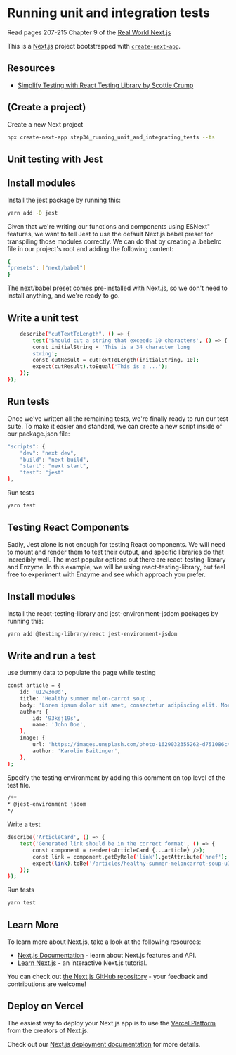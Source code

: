 # Running unit and integration tests

Read pages 207-215 Chapter 9 of the [Real World Next.js](https://www.packtpub.com/product/real-world-next-js/9781801073493)

This is a [Next.js](https://nextjs.org/) project bootstrapped with [`create-next-app`](https://github.com/vercel/next.js/tree/canary/packages/create-next-app).

## Resources
- [Simplify Testing with React Testing Library by Scottie Crump](https://www.amazon.com/Simplify-Testing-React-Library-maintainable-ebook/dp/B08XK2KNWN)


## (Create a project)
Create a new Next project
```bash
npx create-next-app step34_running_unit_and_integrating_tests --ts
```

## Unit testing with Jest

## Install modules
Install the jest package by running this:
```bash
yarn add -D jest
```
Given that we're writing our functions and components using ESNext" features, we want to tell Jest to use the default Next.js babel preset for transpiling those modules correctly. We can do that by creating a .babelrc file in our project's root and adding the following content:
```bash
{
"presets": ["next/babel"]
}
```
The next/babel preset comes pre-installed with Next.js, so we don't need to install anything, and we're ready to go.

## Write a unit test
```bash
    describe("cutTextToLength", () => {
        test('Should cut a string that exceeds 10 characters', () => {
        const initialString = 'This is a 34 character long
        string';
        const cutResult = cutTextToLength(initialString, 10);
        expect(cutResult).toEqual('This is a ...');
    });
});
```

## Run tests
Once we've written all the remaining tests, we're finally ready to run our test suite. To make it easier and standard, we can create a new script inside of our package.json file:
```bash
"scripts": {
    "dev": "next dev",
    "build": "next build",
    "start": "next start",
    "test": "jest"
},
```
Run tests
```bash
yarn test
```

## Testing React Components
Sadly, Jest alone is not enough for testing React components. We will need to mount and render them to test their output, and specific libraries do that incredibly well. The most popular options out there are react-testing-library and Enzyme. In this example, we will be using react-testing-library, but feel free to experiment with Enzyme and see which approach you prefer.

## Install modules
Install the react-testing-library and jest-environment-jsdom packages by running this:
```bash
yarn add @testing-library/react jest-environment-jsdom
```

## Write and run a test
use dummy data to populate the page while testing
```bash
const article = {
    id: 'u12w3o0d',
    title: 'Healthy summer melon-carrot soup',
    body: 'Lorem ipsum dolor sit amet, consectetur adipiscing elit. Morbi iaculis, felis quis sagittis molestie, mi sem lobortis dui, a sollicitudin nibh erat id ex.',
    author: {
        id: '93ksj19s',
        name: 'John Doe',
    },
    image: {
        url: 'https://images.unsplash.com/photo-1629032355262-d751086c475d',
        author: 'Karolin Baitinger',
    },
};
```

Specify the testing environment by adding this comment on top level of the test file. 
```bash
/**
* @jest-environment jsdom
*/
```

Write a test
```bash
describe('ArticleCard', () => {
    test('Generated link should be in the correct format', () => {
        const component = render(<ArticleCard {...article} />);
        const link = component.getByRole('link').getAttribute('href');
        expect(link).toBe('/articles/healthy-summer-meloncarrot-soup-u12w3o0d');
    });
});
```

Run tests
```bash
yarn test
```

## Learn More

To learn more about Next.js, take a look at the following resources:

- [Next.js Documentation](https://nextjs.org/docs) - learn about Next.js features and API.
- [Learn Next.js](https://nextjs.org/learn) - an interactive Next.js tutorial.

You can check out [the Next.js GitHub repository](https://github.com/vercel/next.js/) - your feedback and contributions are welcome!

## Deploy on Vercel

The easiest way to deploy your Next.js app is to use the [Vercel Platform](https://vercel.com/new?utm_medium=default-template&filter=next.js&utm_source=create-next-app&utm_campaign=create-next-app-readme) from the creators of Next.js.

Check out our [Next.js deployment documentation](https://nextjs.org/docs/deployment) for more details.
